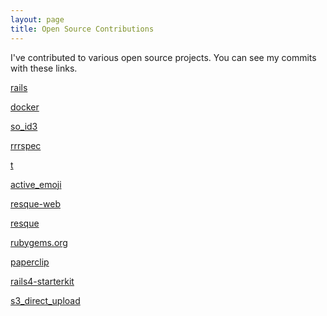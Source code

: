 ```yaml
---
layout: page
title: Open Source Contributions
---
```


I've contributed to various open source projects. You can see my commits with
these links.

[rails](https://github.com/rails/rails/commits/master?author=mcfiredrill)

[docker](https://github.com/docker/docker/commits/master?author=mcfiredrill)

[so_id3](https://github.com/mcfiredrill/so_id3/commits/master?author=mcfiredrill)

[rrrspec](https://github.com/cookpad/rrrspec/commits/master?author=mcfiredrill)

[t](https://github.com/sferik/t/commits/master?author=mcfiredrill)

[active_emoji](https://github.com/sferik/active_emoji/commits/master?author=mcfiredrill)

[resque-web](https://github.com/resque/resque-web/commits/master?author=mcfiredrill)

[resque](https://github.com/resque/resque/commits/master?author=mcfiredrill)

[rubygems.org](https://github.com/rubygems/rubygems.org/commits/master?author=mcfiredrill)

[paperclip](https://github.com/thoughtbot/paperclip/commits/master?author=mcfiredrill)

[rails4-starterkit](https://github.com/starterkits/rails4-starterkit/commits/master?author=mcfiredrill)

[s3_direct_upload](https://github.com/waynehoover/s3_direct_upload/commits/master?author=mcfiredrill)

